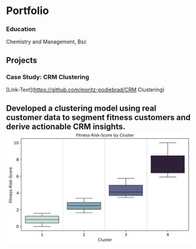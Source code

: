 # Portfolio
### Education
Chemistry and Management, Bsc
  
## Projects
### Case Study: CRM Clustering
[Link-Text](https://github.com/moritz-podiebrad/CRM Clustering)

Developed a clustering model using real customer data to segment
fitness customers and derive actionable CRM insights.
![Mein Bild](assets/img/FRS_boxplot.png)
---
